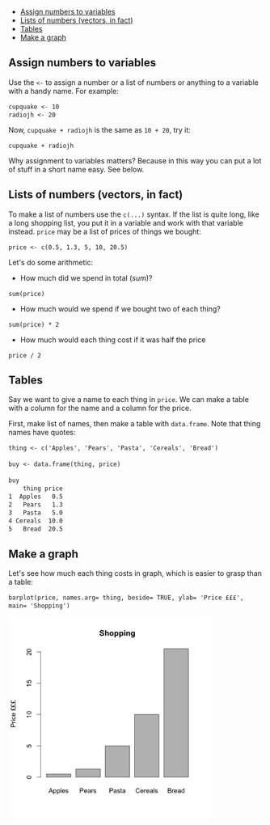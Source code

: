 <!-- vim-markdown-toc GFM -->

* [Assign numbers to variables](#assign-numbers-to-variables)
* [Lists of numbers (vectors, in fact)](#lists-of-numbers-vectors-in-fact)
* [Tables](#tables)
* [Make a graph](#make-a-graph)

<!-- vim-markdown-toc -->


Assign numbers to variables
---------------------------

Use the `<-` to assign a number or a list of numbers or anything to a variable
with a handy name. For example:

```
cupquake <- 10
radiojh <- 20
```

Now, `cupquake + radiojh` is the same as `10 + 20`, try it:

```
cupquake + radiojh
```

Why assignment to variables matters? Because in this way you can put a lot of
stuff in a short name easy. See below.

Lists of numbers (vectors, in fact)
-----------------------------------

To make a list of numbers use the `c(...)` syntax. If the list is quite long,
like a long shopping list, you put it in a variable and work with that variable
instead. `price` may be a list of prices of things we bought:

```
price <- c(0.5, 1.3, 5, 10, 20.5)
```

Let's do some arithmetic:

* How much did we spend in total (*sum*)?

```
sum(price)
```

* How much would we spend if we bought two of each thing?

```
sum(price) * 2
```

* How much would each thing cost if it was half the price

```
price / 2
```

Tables
------

Say we want to give a name to each thing in `price`. We can make a table with a
column for the name and a column for the price.

First, make list of names, then make a table with `data.frame`. Note that thing
names have quotes: 

```
thing <- c('Apples', 'Pears', 'Pasta', 'Cereals', 'Bread')

buy <- data.frame(thing, price)

buy
    thing price
1  Apples   0.5
2   Pears   1.3
3   Pasta   5.0
4 Cereals  10.0
5   Bread  20.5
```

Make a graph
------------

Let's see how much each thing costs in graph, which is easier to grasp than a
table:

```
barplot(price, names.arg= thing, beside= TRUE, ylab= 'Price £££', main= 'Shopping')
```

<!--
png('figures/shopping.png')
par(cex= 1.3)
barplot(price, names.arg= thing, beside= TRUE, ylab= 'Price £££', main= 'Shopping')
dev.off()
-->

<img src="figures/shopping.png" width= "400">

